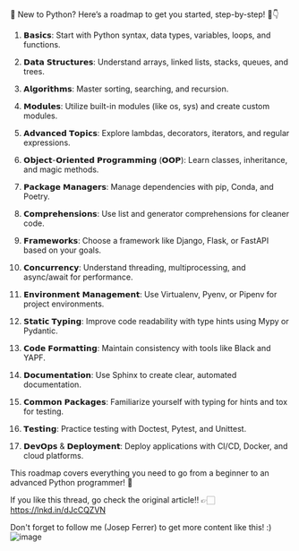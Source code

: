 🚀 New to Python? Here’s a roadmap to get you started, step-by-step! 🧵👇

1. 𝗕𝗮𝘀𝗶𝗰𝘀: 
Start with Python syntax, data types, variables, loops, and functions.

2. 𝗗𝗮𝘁𝗮 𝗦𝘁𝗿𝘂𝗰𝘁𝘂𝗿𝗲𝘀: 
Understand arrays, linked lists, stacks, queues, and trees.

3. 𝗔𝗹𝗴𝗼𝗿𝗶𝘁𝗵𝗺𝘀: 
Master sorting, searching, and recursion.

4. 𝗠𝗼𝗱𝘂𝗹𝗲𝘀: 
Utilize built-in modules (like os, sys) and create custom modules.

5. 𝗔𝗱𝘃𝗮𝗻𝗰𝗲𝗱 𝗧𝗼𝗽𝗶𝗰𝘀: 
Explore lambdas, decorators, iterators, and regular expressions.

6. 𝗢𝗯𝗷𝗲𝗰𝘁-𝗢𝗿𝗶𝗲𝗻𝘁𝗲𝗱 𝗣𝗿𝗼𝗴𝗿𝗮𝗺𝗺𝗶𝗻𝗴 (𝗢𝗢𝗣): 
Learn classes, inheritance, and magic methods.

7. 𝗣𝗮𝗰𝗸𝗮𝗴𝗲 𝗠𝗮𝗻𝗮𝗴𝗲𝗿𝘀: 
Manage dependencies with pip, Conda, and Poetry.

8. 𝗖𝗼𝗺𝗽𝗿𝗲𝗵𝗲𝗻𝘀𝗶𝗼𝗻𝘀: 
Use list and generator comprehensions for cleaner code.

9. 𝗙𝗿𝗮𝗺𝗲𝘄𝗼𝗿𝗸𝘀: 
Choose a framework like Django, Flask, or FastAPI based on your goals.

10. 𝗖𝗼𝗻𝗰𝘂𝗿𝗿𝗲𝗻𝗰𝘆: 
Understand threading, multiprocessing, and async/await for performance.

11. 𝗘𝗻𝘃𝗶𝗿𝗼𝗻𝗺𝗲𝗻𝘁 𝗠𝗮𝗻𝗮𝗴𝗲𝗺𝗲𝗻𝘁: 
Use Virtualenv, Pyenv, or Pipenv for project environments.

12. 𝗦𝘁𝗮𝘁𝗶𝗰 𝗧𝘆𝗽𝗶𝗻𝗴: 
Improve code readability with type hints using Mypy or Pydantic.

13. 𝗖𝗼𝗱𝗲 𝗙𝗼𝗿𝗺𝗮𝘁𝘁𝗶𝗻𝗴: 
Maintain consistency with tools like Black and YAPF.

14. 𝗗𝗼𝗰𝘂𝗺𝗲𝗻𝘁𝗮𝘁𝗶𝗼𝗻: 
Use Sphinx to create clear, automated documentation.

15. 𝗖𝗼𝗺𝗺𝗼𝗻 𝗣𝗮𝗰𝗸𝗮𝗴𝗲𝘀: 
Familiarize yourself with typing for hints and tox for testing.

16. 𝗧𝗲𝘀𝘁𝗶𝗻𝗴:
Practice testing with Doctest, Pytest, and Unittest.

17. 𝗗𝗲𝘃𝗢𝗽𝘀 & 𝗗𝗲𝗽𝗹𝗼𝘆𝗺𝗲𝗻𝘁: 
Deploy applications with CI/CD, Docker, and cloud platforms.

This roadmap covers everything you need to go from a beginner to an advanced Python programmer! 🌱 

If you like this thread, go check the original article‼️
👉🏻 https://lnkd.in/dJcCQZVN

Don't forget to follow me (Josep Ferrer) to get more content like this! :)
![image](https://github.com/user-attachments/assets/9c9cac65-1aa1-42e0-ab9c-e82fda83cfa6)
